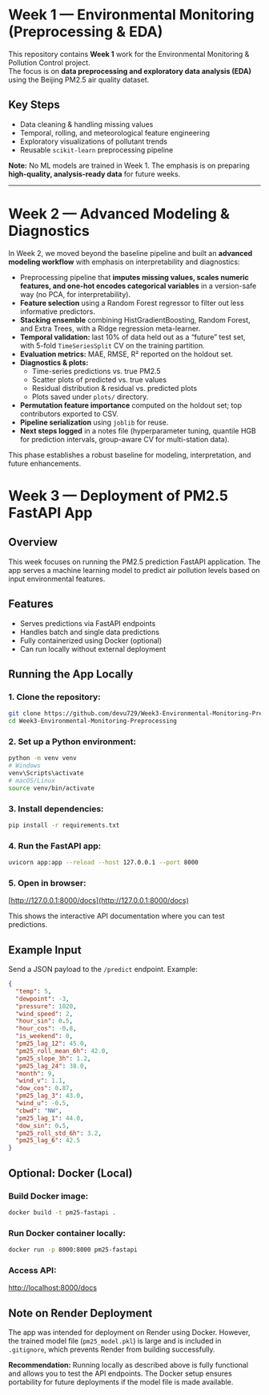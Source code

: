 # Week 1 — Environmental Monitoring (Preprocessing & EDA)

This repository contains **Week 1** work for the Environmental Monitoring & Pollution Control project.  
The focus is on **data preprocessing and exploratory data analysis (EDA)** using the Beijing PM2.5 air quality dataset.

## Key Steps
- Data cleaning & handling missing values  
- Temporal, rolling, and meteorological feature engineering  
- Exploratory visualizations of pollutant trends  
- Reusable `scikit-learn` preprocessing pipeline  

**Note:** No ML models are trained in Week 1. The emphasis is on preparing **high-quality, analysis-ready data** for future weeks.

---

# Week 2 — Advanced Modeling & Diagnostics

In Week 2, we moved beyond the baseline pipeline and built an **advanced modeling workflow** with emphasis on interpretability and diagnostics:  

- Preprocessing pipeline that **imputes missing values, scales numeric features, and one-hot encodes categorical variables** in a version-safe way (no PCA, for interpretability).  
- **Feature selection** using a Random Forest regressor to filter out less informative predictors.  
- **Stacking ensemble** combining HistGradientBoosting, Random Forest, and Extra Trees, with a Ridge regression meta-learner.  
- **Temporal validation:** last 10% of data held out as a “future” test set, with 5-fold `TimeSeriesSplit` CV on the training partition.  
- **Evaluation metrics:** MAE, RMSE, R² reported on the holdout set.  
- **Diagnostics & plots:**  
  - Time-series predictions vs. true PM2.5  
  - Scatter plots of predicted vs. true values  
  - Residual distribution & residual vs. predicted plots  
  - Plots saved under `plots/` directory.  
- **Permutation feature importance** computed on the holdout set; top contributors exported to CSV.  
- **Pipeline serialization** using `joblib` for reuse.  
- **Next steps logged** in a notes file (hyperparameter tuning, quantile HGB for prediction intervals, group-aware CV for multi-station data).

This phase establishes a robust baseline for modeling, interpretation, and future enhancements.


# Week 3 — Deployment of PM2.5 FastAPI App

## Overview
This week focuses on running the PM2.5 prediction FastAPI application. The app serves a machine learning model to predict air pollution levels based on input environmental features.

## Features
- Serves predictions via FastAPI endpoints
- Handles batch and single data predictions
- Fully containerized using Docker (optional)
- Can run locally without external deployment

## Running the App Locally

### 1. Clone the repository:
```bash
git clone https://github.com/devu729/Week3-Environmental-Monitoring-Preprocessing.git
cd Week3-Environmental-Monitoring-Preprocessing
```

### 2. Set up a Python environment:
```bash
python -m venv venv
# Windows
venv\Scripts\activate
# macOS/Linux
source venv/bin/activate
```

### 3. Install dependencies:
```bash
pip install -r requirements.txt
```

### 4. Run the FastAPI app:
```bash
uvicorn app:app --reload --host 127.0.0.1 --port 8000
```

### 5. Open in browser:
[http://127.0.0.1:8000/docs](http://127.0.0.1:8000/docs)

This shows the interactive API documentation where you can test predictions.

## Example Input
Send a JSON payload to the `/predict` endpoint. Example:

```json
{
  "temp": 5,
  "dewpoint": -3,
  "pressure": 1020,
  "wind_speed": 2,
  "hour_sin": 0.5,
  "hour_cos": -0.8,
  "is_weekend": 0,
  "pm25_lag_12": 45.0,
  "pm25_roll_mean_6h": 42.0,
  "pm25_slope_3h": 1.2,
  "pm25_lag_24": 38.0,
  "month": 9,
  "wind_v": 1.1,
  "dow_cos": 0.87,
  "pm25_lag_3": 43.0,
  "wind_u": -0.5,
  "cbwd": "NW",
  "pm25_lag_1": 44.0,
  "dow_sin": 0.5,
  "pm25_roll_std_6h": 3.2,
  "pm25_lag_6": 42.5
}
```

## Optional: Docker (Local)

### Build Docker image:
```bash
docker build -t pm25-fastapi .
```

### Run Docker container locally:
```bash
docker run -p 8000:8000 pm25-fastapi
```

### Access API:
[http://localhost:8000/docs](http://localhost:8000/docs)

## Note on Render Deployment
The app was intended for deployment on Render using Docker. However, the trained model file (`pm25_model.pkl`) is large and is included in `.gitignore`, which prevents Render from building successfully.  

**Recommendation:** Running locally as described above is fully functional and allows you to test the API endpoints. The Docker setup ensures portability for future deployments if the model file is made available.

